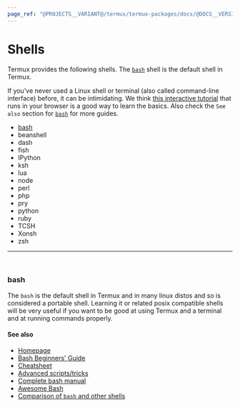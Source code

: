 ```yaml
---
page_ref: "@PROJECTS__VARIANT@/termux/termux-packages/docs/@DOCS__VERSION@/get-started/shells/index.html"
---
```


# Shells

<!-- @DOCS__HEADER_PLACEHOLDER@ -->

Termux provides the following shells. The [`bash`](#bash) shell is the default shell in Termux.

If you've never used a Linux shell or terminal (also called command-line interface) before, it can be intimidating. We think 
[this interactive tutorial](https://linuxjourney.com/lesson/the-shell) that runs in your browser is a good way to learn the basics. Also check the `See also` section for [`bash`](#bash) for more guides.

- [bash](#bash)
- beanshell
- dash
- fish
- IPython
- ksh
- lua
- node
- perl
- php
- pry
- python
- ruby
- TCSH
- Xonsh
- zsh

---

&nbsp;





### bash

The `bash` is the default shell in Termux and in many linux distos and so is considered a portable shell. Learning it or related posix compatible shells will be very useful if you want to be good at using Termux and a terminal and at running commands properly.

#### See also

- [Homepage](https://www.gnu.org/software/bash)
- [Bash Beginners' Guide](https://tldp.org/LDP/Bash-Beginners-Guide/html)
- [Cheatsheet](https://devhints.io/bash)
- [Advanced scripts/tricks](https://github.com/dylanaraps/pure-bash-bible)
- [Complete bash manual](https://tldp.org/LDP/abs/html/index.html)
- [Awesome Bash](https://github.com/awesome-lists/awesome-bash)
- [Comparison of `bash` and other shells](https://hyperpolyglot.org/unix-shells)

## &nbsp;

&nbsp;
